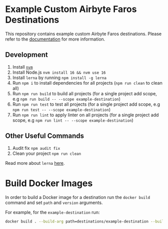# Example Custom Airbyte Faros Destinations

This repository contains example custom Airbyte Faros destinations.
Please refer to the [documentation](https://github.com/faros-ai/airbyte-connectors/tree/main/destinations/airbyte-faros-destination#custom-sources) for more information.

## Development

1. Install [`nvm`](https://github.com/nvm-sh/nvm#installing-and-updating)
2. Install Node.js `nvm install 16 && nvm use 16`
3. Install `lerna` by running `npm install -g lerna`
4. Run `npm i` to install dependencies for all projects (`npm run clean` to clean all)
5. Run `npm run build` to build all projects (for a single project add scope, e.g `npm run build -- --scope example-destination`)
6. Run `npm run test` to test all projects (for a single project add scope, e.g `npm run test -- --scope example-destination`)
7. Run `npm run lint` to apply linter on all projects (for a single project add scope, e.g `npm run lint -- --scope example-destination`)

## Other Useful Commands

1. Audit fix `npm audit fix`
2. Clean your project `npm run clean`

Read more about `lerna` [here](https://github.com/lerna/lerna).

# Build Docker Images

In order to build a Docker image for a destination run the `docker build` command and set `path` and `version` arguments.

For example, for the `example-destination` run:

```sh
docker build . --build-arg path=destinations/example-destination --build-arg version=0.1.0 -t example-destination
```

